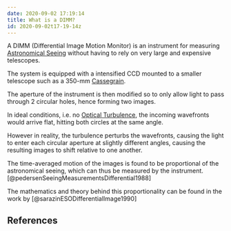 ```yaml
---
date: 2020-09-02 17:19:14
title: What is a DIMM?
id: 2020-09-02t17-19-14z
---
```


A DIMM (Differential Image Motion Monitor) is an instrument for measuring
[Astronomical Seeing](./2020-08-30t21-49-34z.md) without having to rely on
very large and expensive telescopes.

The system is equipped with a intensified CCD mounted to a smaller telescope
such as a 350-mm
[Cassegrain](https://en.wikipedia.org/wiki/Cassegrain_reflector).

The aperture of the instrument is then modified so to only allow light to pass
through 2 circular holes, hence forming two images.

In ideal conditions, i.e. no [Optical Turbulence](./2020-08-30t21-46-22z.md),
the incoming wavefronts would arrive flat, hitting both circles at the same
angle.

However in reality, the turbulence perturbs the wavefronts, causing the light
to enter each circular aperture at slightly different angles, causing the
resulting images to shift relative to one another.

The time-averaged motion of the images is found to be proportional of the
astronomical seeing, which can thus be measured by the instrument. [@pedersenSeeingMeasurementsDifferential1988]

The mathematics and theory behind this proportionality can be found in the work
by [@sarazinESODifferentialImage1990]

## References
